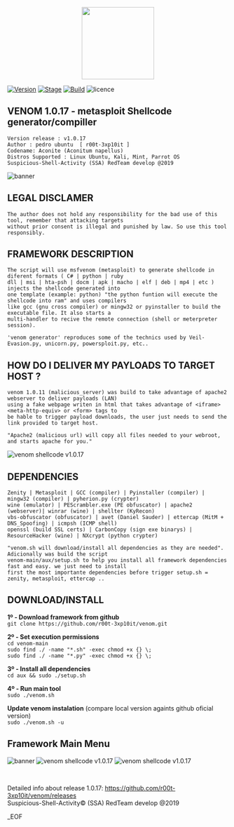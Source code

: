 <p align="center">
  <a href="https://github.com/r00t-3xp10it//github-readme-stats">
    <img
      align="center"
      height="165"
      src="https://github-readme-stats.vercel.app/api?username=r00t-3xp10it&count_private=true&show_icons=true&custom_title=Github%20Status&hide=issues&theme=radical"
    />
  </a>
</p>

[![Version](https://img.shields.io/badge/VENOM-1.0.17-brightgreen.svg?maxAge=259200)]()
[![Stage](https://img.shields.io/badge/Release-Stable-brightgreen.svg)]()
[![Build](https://img.shields.io/badge/Supported_OS-Linux-orange.svg)]()
![licence](https://img.shields.io/badge/license-GPLv3-brightgreen.svg)


## VENOM 1.0.17 - metasploit Shellcode generator/compiller
    Version release : v1.0.17
    Author : pedro ubuntu  [ r00t-3xp10it ]
    Codename: Aconite (Aconitum napellus)
    Distros Supported : Linux Ubuntu, Kali, Mint, Parrot OS
    Suspicious-Shell-Activity (SSA) RedTeam develop @2019

![banner](https://user-images.githubusercontent.com/23490060/71019038-8cd1fa80-20f1-11ea-9cb3-795020d24481.png)


## LEGAL DISCLAMER
    The author does not hold any responsibility for the bad use of this tool, remember that attacking targets
    without prior consent is illegal and punished by law. So use this tool responsibly.



## FRAMEWORK DESCRIPTION
    The script will use msfvenom (metasploit) to generate shellcode in diferent formats ( C# | python | ruby
    dll | msi | hta-psh | docm | apk | macho | elf | deb | mp4 | etc ) injects the shellcode generated into
    one template (example: python) "the python funtion will execute the shellcode into ram" and uses compilers
    like gcc (gnu cross compiler) or mingw32 or pyinstaller to build the executable file. It also starts a
    multi-handler to recive the remote connection (shell or meterpreter session).

    'venom generator' reproduces some of the technics used by Veil-Evasion.py, unicorn.py, powersploit.py, etc..


## HOW DO I DELIVER MY PAYLOADS TO TARGET HOST ?
    venom 1.0.11 (malicious_server) was build to take advantage of apache2 webserver to deliver payloads (LAN)
    using a fake webpage writen in html that takes advantage of <iframe> <meta-http-equiv> or <form> tags to
    be hable to trigger payload downloads, the user just needs to send the link provided to target host.

    "Apache2 (malicious url) will copy all files needed to your webroot, and starts apache for you."

![venom shellcode v1.0.17](http://i.cubeupload.com/nvmSq3.png)


## DEPENDENCIES
    Zenity | Metasploit | GCC (compiler) | Pyinstaller (compiler) | mingw32 (compiler) | pyherion.py (crypter)
    wine (emulator) | PEScrambler.exe (PE obfuscator) | apache2 (webserver)| winrar (wine) | shellter (KyRecon)
    vbs-obfuscator (obfuscator) | avet (Daniel Sauder) | ettercap (MitM + DNS_Spoofing) | icmpsh (ICMP shell)
    openssl (build SSL certs) | CarbonCopy (sign exe binarys) | ResourceHacker (wine) | NXcrypt (python crypter)

    "venom.sh will download/install all dependencies as they are needed". Adicionally was build the script
    venom-main/aux/setup.sh to help you install all framework dependencies fast and easy. we just need to install
    first the most importante dependencies before trigger setup.sh = zenity, metasploit, ettercap ..


## DOWNLOAD/INSTALL

**1º - Download framework from github**<br />
`git clone https://github.com/r00t-3xp10it/venom.git`

**2º - Set execution permissions**<br />
`cd venom-main`<br />
`sudo find ./ -name "*.sh" -exec chmod +x {} \;`<br />
`sudo find ./ -name "*.py" -exec chmod +x {} \;`<br />

**3º - Install all dependencies**<br />
`cd aux && sudo ./setup.sh`

**4º - Run main tool**<br />
`sudo ./venom.sh`

**Update venom instalation** (compare local version againts github oficial version)<br />
`sudo ./venom.sh -u`


## Framework Main Menu
![banner](https://user-images.githubusercontent.com/23490060/71019038-8cd1fa80-20f1-11ea-9cb3-795020d24481.png)
![venom shellcode v1.0.17](http://i.cubeupload.com/cVldOV.png)
![venom shellcode v1.0.17](http://i.cubeupload.com/lluvPu.png)



<br />

Detailed info about release 1.0.17: https://github.com/r00t-3xp10it/venom/releases<br />
Suspicious-Shell-Activity© (SSA) RedTeam develop @2019

_EOF




